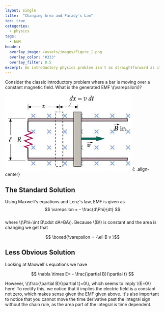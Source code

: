 ```yaml
---
layout: single
title:  "Changing Area and Farady's Law"
toc: true
categories: 
  - physics
tags: 
  - E&M
header:
  overlay_image: /assets/images/Figure_1.png
  overlay_color: "#333"
  overlay_filter: 0.5
excerpt: An introductory physics problem isn't as straightforward as it seems
---
```

Consider the classic introductory problem where a bar is moving over a constant magnetic field. What is the generated EMF \\(\varepsilon\\)?
![A Moving Bar](/assets/images/movingbar.png){: .align-center}  

## The Standard Solution
Using Maxwell's equations and Lenz's law, EMF is given as
$$ \varepsilon = - \frac{d\Phi}{dt} $$  
where \\(\Phi=\int B\cdot dA=BA\\). Because \\(B\\) is constant and the area is changing we get that 

$$ \boxed{\varepsilon = -\ell B v }$$  

## Less Obvious Solution
Looking at Maxwell's equations we have  

$$ \nabla \times E= - \frac{\partial B}{\partial t} $$  

However, \\(\frac{\partial B}{\partial t}=0\\), which seems to imply \\(E=0\\) here! To rectify this, we notice that it implies the electric field is a constant not zero, which makes sense given the EMF given above. It's also important to notice that you cannot move the time derivative past the integral sign without the chain rule, as the area part of the integral is time dependent.
